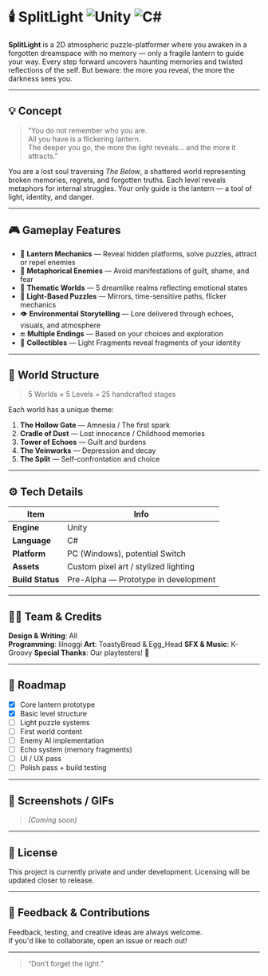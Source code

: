 # 🕯️ SplitLight ![Unity](https://img.shields.io/badge/Engine-Unity-20232A?logo=unity&logoColor=white) ![C#](https://img.shields.io/badge/Language-C%23-239120?logo=c-sharp&logoColor=white)

**SplitLight** is a 2D atmospheric puzzle-platformer where you awaken in a forgotten dreamspace with no memory — only a fragile lantern to guide your way. Every step forward uncovers haunting memories and twisted reflections of the self. But beware: the more you reveal, the more the darkness sees you.

---

## 💡 Concept

> “You do not remember who you are.  
> All you have is a flickering lantern.  
> The deeper you go, the more the light reveals… and the more it attracts.”

You are a lost soul traversing *The Below*, a shattered world representing broken memories, regrets, and forgotten truths. Each level reveals metaphors for internal struggles. Your only guide is the lantern — a tool of light, identity, and danger.

---

## 🎮 Gameplay Features

- 🔦 **Lantern Mechanics** — Reveal hidden platforms, solve puzzles, attract or repel enemies
- 🧠 **Metaphorical Enemies** — Avoid manifestations of guilt, shame, and fear
- 🌌 **Thematic Worlds** — 5 dreamlike realms reflecting emotional states
- 🧩 **Light-Based Puzzles** — Mirrors, time-sensitive paths, flicker mechanics
- 👁️ **Environmental Storytelling** — Lore delivered through echoes, visuals, and atmosphere
- 🔚 **Multiple Endings** — Based on your choices and exploration
- 🎴 **Collectibles** — Light Fragments reveal fragments of your identity

---

## 🧱 World Structure

> 5 Worlds × 5 Levels = 25 handcrafted stages

Each world has a unique theme:

1. **The Hollow Gate** — Amnesia / The first spark  
2. **Cradle of Dust** — Lost innocence / Childhood memories  
3. **Tower of Echoes** — Guilt and burdens  
4. **The Veinworks** — Depression and decay  
5. **The Split** — Self-confrontation and choice  

---

## ⚙️ Tech Details

| Item | Info |
|------|------|
| **Engine** | Unity |
| **Language** | C# |
| **Platform** | PC (Windows), potential Switch |
| **Assets** | Custom pixel art / stylized lighting |
| **Build Status** | Pre-Alpha — Prototype in development |

---

## 🧑‍💻 Team & Credits

**Design & Writing**: All  
**Programming**: lilnoggi 
**Art**: ToastyBread & Egg_Head
**SFX & Music**: K-Groovy
**Special Thanks**: Our playtesters! 💖

---

## 🚧 Roadmap

- [x] Core lantern prototype  
- [x] Basic level structure  
- [ ] Light puzzle systems  
- [ ] First world content  
- [ ] Enemy AI implementation  
- [ ] Echo system (memory fragments)  
- [ ] UI / UX pass  
- [ ] Polish pass + build testing

---

## 📸 Screenshots / GIFs

> _(Coming soon)_

---

## 📝 License

This project is currently private and under development. Licensing will be updated closer to release.

---

## 💬 Feedback & Contributions

Feedback, testing, and creative ideas are always welcome.  
If you'd like to collaborate, open an issue or reach out!

---

> “Don’t forget the light.”


